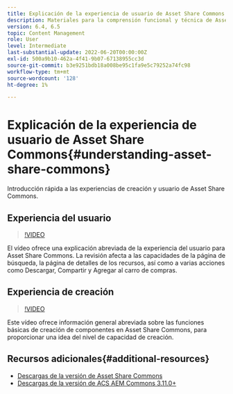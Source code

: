 ```yaml
---
title: Explicación de la experiencia de usuario de Asset Share Commons
description: Materiales para la comprensión funcional y técnica de Assets Share Commons
version: 6.4, 6.5
topic: Content Management
role: User
level: Intermediate
last-substantial-update: 2022-06-20T00:00:00Z
exl-id: 500a9b10-462a-4f41-9b07-67138955cc3d
source-git-commit: b3e9251bdb18a008be95c1fa9e5c79252a74fc98
workflow-type: tm+mt
source-wordcount: '128'
ht-degree: 1%

---
```


# Explicación de la experiencia de usuario de Asset Share Commons{#understanding-asset-share-commons}

Introducción rápida a las experiencias de creación y usuario de Asset Share Commons.

## Experiencia del usuario

>[!VIDEO](https://video.tv.adobe.com/v/20497?quality=12&learn=on)

El vídeo ofrece una explicación abreviada de la experiencia del usuario para Asset Share Commons. La revisión afecta a las capacidades de la página de búsqueda, la página de detalles de los recursos, así como a varias acciones como Descargar, Compartir y Agregar al carro de compras.

## Experiencia de creación

>[!VIDEO](https://video.tv.adobe.com/v/20498?quality=12&learn=on)

Este vídeo ofrece información general abreviada sobre las funciones básicas de creación de componentes en Asset Share Commons, para proporcionar una idea del nivel de capacidad de creación.

## Recursos adicionales{#additional-resources}

* [Descargas de la versión de Asset Share Commons](https://github.com/Adobe-Marketing-Cloud/asset-share-commons/releases)
* [Descargas de la versión de ACS AEM Commons 3.11.0+](https://github.com/Adobe-Consulting-Services/acs-aem-commons/releases)
